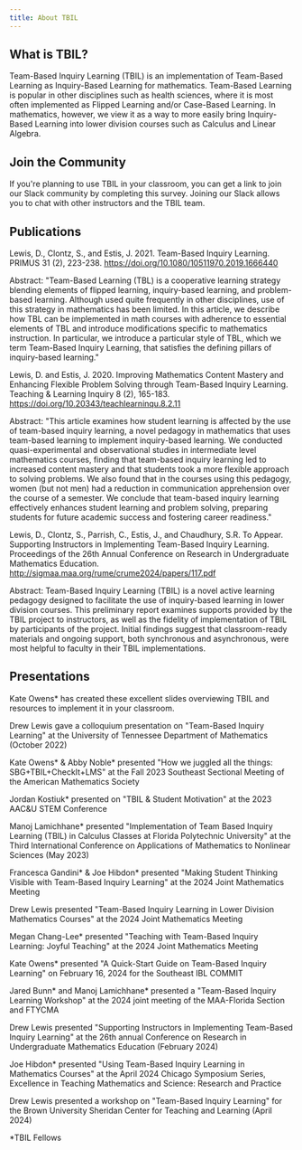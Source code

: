 ```yaml
---
title: About TBIL
---
```


## What is TBIL?

Team-Based Inquiry Learning (TBIL) is an implementation of Team-Based Learning as Inquiry-Based Learning for mathematics. Team-Based Learning is popular in other disciplines such as health sciences, where it is most often implemented as Flipped Learning and/or Case-Based Learning. In mathematics, however, we view it as a way to more easily bring Inquiry-Based Learning into lower division courses such as Calculus and Linear Algebra.

## Join the Community

If you're planning to use TBIL in your classroom, you can get a link to join our Slack community by completing this survey. Joining our Slack allows you to chat with other instructors and the TBIL team.


## Publications

Lewis, D., Clontz, S., and Estis, J. 2021. Team-Based Inquiry Learning. PRIMUS 31 (2), 223-238. https://doi.org/10.1080/10511970.2019.1666440

Abstract: "Team-Based Learning (TBL) is a cooperative learning strategy blending elements of flipped learning, inquiry-based learning, and problem-based learning. Although used quite frequently in other disciplines, use of this strategy in mathematics has been limited. In this article, we describe how TBL can be implemented in math courses with adherence to essential elements of TBL and introduce modifications specific to mathematics instruction. In particular, we introduce a particular style of TBL, which we term Team-Based Inquiry Learning, that satisfies the defining pillars of inquiry-based learning."


Lewis, D. and Estis, J. 2020. Improving Mathematics Content Mastery and Enhancing Flexible Problem Solving through Team-Based Inquiry Learning. Teaching & Learning Inquiry 8 (2), 165-183. https://doi.org/10.20343/teachlearninqu.8.2.11

Abstract: "This article examines how student learning is affected by the use of team-based inquiry learning, a novel pedagogy in mathematics that uses team-based learning to implement inquiry-based learning. We conducted quasi-experimental and observational studies in intermediate level mathematics courses, finding that team-based inquiry learning led to increased content mastery and that students took a more flexible approach to solving problems. We also found that in the courses using this pedagogy, women (but not men) had a reduction in communication apprehension over the course of a semester. We conclude that team-based inquiry learning effectively enhances student learning and problem solving, preparing students for future academic success and fostering career readiness." 


Lewis, D., Clontz, S., Parrish, C., Estis, J., and Chaudhury, S.R. To Appear. Supporting Instructors in Implementing Team-Based Inquiry Learning. Proceedings of the 26th Annual Conference on Research in Undergraduate Mathematics Education. http://sigmaa.maa.org/rume/crume2024/papers/117.pdf

Abstract: Team-Based Inquiry Learning (TBIL) is a novel active learning pedagogy designed to facilitate the use of inquiry-based learning in lower division courses. This preliminary report examines supports provided by the TBIL project to instructors, as well as the fidelity of implementation of TBIL by participants of the project. Initial findings suggest that classroom-ready materials and ongoing support, both synchronous and asynchronous, were most helpful to faculty in their TBIL implementations.

## Presentations

Kate Owens* has created these excellent slides overviewing TBIL and resources to implement it in your classroom.

Drew Lewis gave a colloquium presentation on "Team-Based Inquiry Learning" at the University of Tennessee Department of Mathematics (October 2022)

Kate Owens* & Abby Noble* presented "How we juggled all the things: SBG+TBIL+CheckIt+LMS" at the Fall 2023 Southeast Sectional Meeting of the American Mathematics Society

Jordan Kostiuk* presented on "TBIL & Student Motivation" at the 2023 AAC&U STEM Conference

Manoj Lamichhane* presented "Implementation of Team Based Inquiry Learning (TBIL) in Calculus Classes at Florida Polytechnic University" at the Third International Conference on Applications of Mathematics to Nonlinear Sciences (May 2023)

Francesca Gandini* & Joe Hibdon* presented "Making Student Thinking Visible with Team-Based Inquiry Learning" at the 2024 Joint Mathematics Meeting 

Drew Lewis presented  "Team-Based Inquiry Learning in Lower Division Mathematics Courses" at the 2024 Joint Mathematics Meeting

Megan Chang-Lee* presented "Teaching with Team-Based Inquiry Learning: Joyful Teaching" at the 2024 Joint Mathematics Meeting 

Kate Owens* presented "A Quick-Start Guide on Team-Based Inquiry Learning"  on February 16, 2024 for the Southeast IBL COMMIT

Jared Bunn* and Manoj Lamichhane* presented a "Team-Based Inquiry Learning Workshop" at the 2024 joint meeting of the MAA-Florida Section and FTYCMA

Drew Lewis presented "Supporting Instructors in Implementing Team-Based Inquiry Learning" at the 26th annual Conference on Research in Undergraduate Mathematics Education (February 2024)

Joe Hibdon* presented "Using Team-Based Inquiry Learning in Mathematics Courses" at the April 2024 Chicago Symposium Series, Excellence in Teaching Mathematics and Science: Research and Practice

Drew Lewis presented a workshop on "Team-Based Inquiry Learning" for the Brown University Sheridan Center for Teaching and Learning (April 2024)


*TBIL Fellows